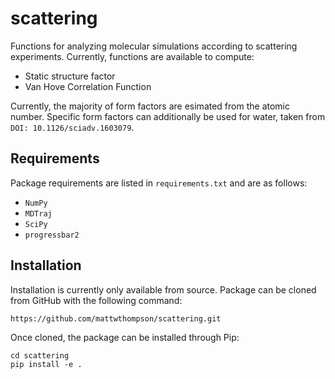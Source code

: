 # scattering
Functions for analyzing molecular simulations according to scattering experiments.  Currently, functions are available to compute:
- Static structure factor
- Van Hove Correlation Function

Currently, the majority of form factors are esimated from the atomic
number.  Specific form factors can additionally be used for water,
taken from `DOI: 10.1126/sciadv.1603079`.

## Requirements
Package requirements are listed in `requirements.txt` and are as
follows:
- `NumPy`
- `MDTraj`
- `SciPy`
- `progressbar2`

## Installation
Installation is currently only available from source.
Package can be cloned from GitHub with the following command:
```
https://github.com/mattwthompson/scattering.git
```
Once cloned, the package can be installed through Pip:
```
cd scattering
pip install -e .
```
